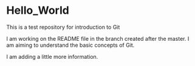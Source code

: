 # Hello_World
This is a test repository for introduction to Git

I am working on the README file in the branch created after the master.
I am aiming to understand the basic concepts of Git.

I am adding a little more information.
